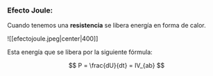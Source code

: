 ### Efecto Joule: 

Cuando tenemos una **resistencia** se libera energía en forma de calor. 

![[efectojoule.jpeg|center|400]]

Esta energía que se libera por la siguiente fórmula: 

$$ P = \frac{dU}{dt} = IV_{ab} $$ 